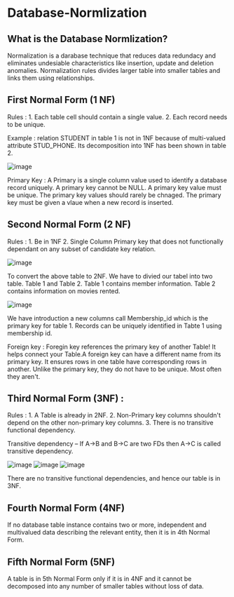 # Database-Normlization

## What is the Database Normlization?

Normalization is a darabase technique that reduces data redundacy and eliminates undesiable characteristics like insertion, update and deletion anomalies. Normalization rules divides larger table into smaller tables and links them using relationships.

## First Normal Form (1 NF)

Rules : 1. Each table cell should contain a single value.
        2. Each record needs to be unique.
        
Example : relation STUDENT in table 1 is not in 1NF because of multi-valued attribute STUD_PHONE. Its decomposition into 1NF has been shown in table 2.

![image](https://media.geeksforgeeks.org/wp-content/cdn-uploads/20210115105301/1239.png)

Primary Key : A Primary is a single column value used to identify a database record uniquely. A primary key cannot be NULL. A primary key value must be unique. The primary key values should rarely be chnaged. The primary key must be given a vlaue when a new record is inserted.

## Second Normal Form (2 NF)

Rules : 1. Be in 1NF
        2. Single Column Primary key that does not functionally dependant on any subset of candidate key relation.
        
![image](https://www.guru99.com/images/Table2.png)

To convert the above table to 2NF. We have to divied our tabel into two table. Table 1 and Table 2. Table 1 contains member information. Table 2 contains information on movies rented.

![image](https://www.guru99.com/images/Table1.png)

We have introduction a new columns call Membership_id which is the primary key for table 1. Records can be uniquely identified in Tabte 1 using membership id.

Foreign key : Foregin key references the primary key of another Table! It helps connect your Table.A foreign key can have a different name from its primary key. It ensures rows in one table have corresponding rows in another.
Unlike the primary key, they do not have to be unique. Most often they aren't.

## Third Normal Form (3NF) :

Rules : 1. A Table is already in 2NF.
        2. Non-Primary key columns shouldn't depend on the other non-primary key columns.
        3. There is no transitive functional dependency.

Transitive dependency – If A->B and B->C are two FDs then A->C is called transitive dependency.

![image](https://www.guru99.com/images/2NFTable1.png)
![image](https://www.guru99.com/images/2NFTable2.png)
![image](https://www.guru99.com/images/2NFTable3.png)

There are no transitive functional dependencies, and hence our table is in 3NF.

## Fourth Normal Form (4NF)

If no database table instance contains two or more, independent and multivalued data describing the relevant entity, then it is in 4th Normal Form.

## Fifth Normal Form (5NF)

A table is in 5th Normal Form only if it is in 4NF and it cannot be decomposed into any number of smaller tables without loss of data.

